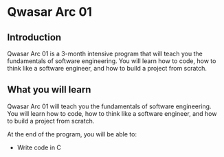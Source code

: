 <h1>Qwasar Arc 01</h1>
<h2>Introduction</h2>
<p>Qwasar Arc 01 is a 3-month intensive program that will teach you the fundamentals of software engineering. You will learn how to code, how to think like a software engineer, and how to build a project from scratch.</p>
<h2>What you will learn</h2>
<p>Qwasar Arc 01 will teach you the fundamentals of software engineering. You will learn how to code, how to think like a software engineer, and how to build a project from scratch.</p>
<p>At the end of the program, you will be able to:</p>
<ul>
<li>Write code in C</li>
</ul>
